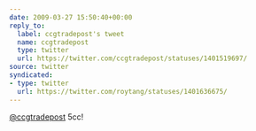 ```yaml
---
date: 2009-03-27 15:50:40+00:00
reply_to:
  label: ccgtradepost's tweet
  name: ccgtradepost
  type: twitter
  url: https://twitter.com/ccgtradepost/statuses/1401519697/
source: twitter
syndicated:
- type: twitter
  url: https://twitter.com/roytang/statuses/1401636675/
---
```


[@ccgtradepost](https://twitter.com/ccgtradepost/) 5cc!